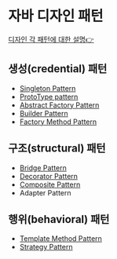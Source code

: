 # 자바 디자인 패턴

[디자인 각 패턴에 대한 설명👉](https://lsj8367.github.io/tags/#designpattern)

## 생성(credential) 패턴

- [Singleton Pattern](https://lsj8367.github.io/java/Java-design-pattern-7/)
- [ProtoType pattern](https://github.com/lsj8367/DesignPattern/blob/master/src/credential/prototype/prototype.md)
- [Abstract Factory Pattern](https://github.com/lsj8367/DesignPattern/blob/master/src/credential/abstractFactory/%EC%B6%94%EC%83%81%ED%8C%A9%ED%86%A0%EB%A6%AC.md)
- [Builder Pattern](https://github.com/lsj8367/DesignPattern/blob/master/src/credential/builder/builder.md)
- [Factory Method Pattern](https://github.com/lsj8367/DesignPattern/blob/master/src/credential/factory/Factory.md)

## 구조(structural) 패턴

- [Bridge Pattern](https://lsj8367.github.io/java/Java-designpattern-4/)
- [Decorator Pattern](https://github.com/lsj8367/DesignPattern/blob/master/src/structural/decorator/decorator.md)
- [Composite Pattern]()
- Adapter Pattern

## 행위(behavioral) 패턴

- [Template Method Pattern](https://github.com/lsj8367/DesignPattern/blob/master/src/behavioral/templatemethod/TemplateMethod.md)
- [Strategy Pattern](https://github.com/lsj8367/DesignPattern/blob/master/src/behavioral/strategy/strategy.md)